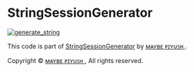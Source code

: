 # StringSessionGenerator

<a href="https://replit.com/@MaybePiyush/StringSessionGenerator#main.py"><img src="https://img.shields.io/badge/run-string__session.py-blue?style=for-the-badge&logo=repl.it" alt="generate_string" /></a>

This code is part of [StringSessionGenerator](https://github.com/MaybePiyush/StringSessionGenerator) by [ᴍᴀʏʙᴇ ᴘɪʏᴜꜱʜ
](https://github.com/MaybePiyush).

Copyright © [ᴍᴀʏʙᴇ ᴘɪʏᴜꜱʜ
](https://github.com/MaybePiyush),  All rights reserved.
